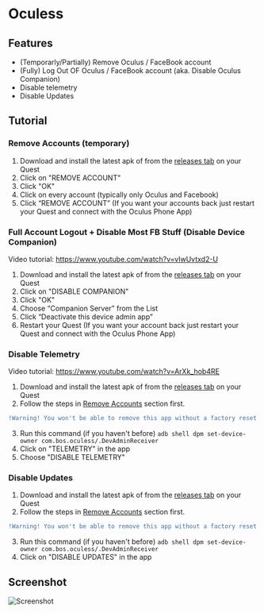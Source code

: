 # Oculess

## Features
- (Temporarly/Partially) Remove Oculus / FaceBook account
- (Fully) Log Out OF Oculus / FaceBook account (aka. Disable Oculus Companion)
- Disable telemetry
- Disable Updates

## Tutorial

### Remove Accounts (temporary)
1. Download and install the latest apk of from the [releases tab](https://github.com/basti564/Oculess/releases/) on your Quest
2. Click on "REMOVE ACCOUNT"
3. Click "OK"
4. Click on every account (typically only Oculus and Facebook)
5. Click “REMOVE ACCOUNT”
(If you want your accounts back just restart your Quest and connect with the Oculus Phone App)

### Full Account Logout + Disable Most FB Stuff (Disable Device Companion)
Video tutorial: https://www.youtube.com/watch?v=vIwUvtxd2-U
1. Download and install the latest apk of from the [releases tab](https://github.com/basti564/Oculess/releases/) on your Quest
2. Click on "DISABLE COMPANION"
3. Click "OK"
4. Choose “Companion Server” from the List
5. Click “Deactivate this device admin app”
6. Restart your Quest
(If you want your account back just restart your Quest and connect with the Oculus Phone App)

### Disable Telemetry
Video tutorial: https://www.youtube.com/watch?v=ArXk_hob4RE
1. Download and install the latest apk of from the [releases tab](https://github.com/basti564/Oculess/releases/) on your Quest
2. Follow the steps in [Remove Accounts](https://github.com/basti564/Oculess#remove-accounts-temporary) section first.
```diff 
!Warning! You won't be able to remove this app without a factory reset after running the following command
```
3. Run this command (if you haven't before) ```adb shell dpm set-device-owner com.bos.oculess/.DevAdminReceiver```
4. Click on "TELEMETRY" in the app
5. Choose "DISABLE TELEMETRY"

### Disable Updates
1. Download and install the latest apk of from the [releases tab](https://github.com/basti564/Oculess/releases/) on your Quest
2. Follow the steps in [Remove Accounts](https://github.com/basti564/Oculess#remove-accounts-temporary) section first.
```diff 
!Warning! You won't be able to remove this app without a factory reset after running the following command
```
3. Run this command (if you haven't before) ```adb shell dpm set-device-owner com.bos.oculess/.DevAdminReceiver```
4. Click on "DISABLE UPDATES" in the app

## Screenshot
![Screenshot](https://user-images.githubusercontent.com/34898868/135829932-f043a990-3fdc-433e-8eb4-e6f34d997e52.png)
